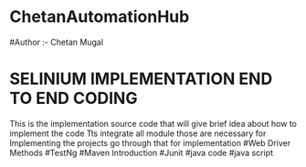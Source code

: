 # ChetanAutomationHub
#Author :- Chetan Mugal
# SELINIUM IMPLEMENTATION END TO END CODING
This is the implementation source code that will give brief idea about how to implement the code
Tts integrate all module those are necessary for Implementing the projects go through that for implementation
#Web Driver Methods 
#TestNg
#Maven Introduction
#Junit
#java code
#java script

